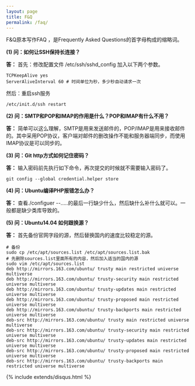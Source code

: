 ```yaml
---
layout: page
title: F&Q
permalink: /faq/
---
```


F&Q原本写作FAQ ，是Frequently Asked Questions的首字母构成的缩略词。

**(1) 问：如何让SSH保持长连接？**

**答：** 首先：修改配置文件 /etc/ssh/sshd_config 加入以下两个参数。

```shell
TCPKeepAlive yes
ServerAliveInterval 60 # 时间单位为秒，多少秒自动请求一次
```
然后：重启ssh服务

```shell
/etc/init.d/ssh restart
```
**(2) 问：SMTP和POP和IMAP的作用是什么？POP和IMAP有什么不用？**

**答：** 简单可以这么理解，SMTP是用来发送邮件的，POP/IMAP是用来接收邮件的。其中采用POP协议，客户端对邮件的删改操作不能和服务器端同步，而使用IMAP协议是可以同步的。

**(3) 问：Git http方式如何记住密码？**

**答：** 输入密码前先执行如下命令，再次提交的时候就不需要输入密码了。

```shell
git config --global credential.helper store
```

**(4) 问：Ubuntu编译PHP报错怎么办？**

**答：** 查看./configuer --.....的最后一行缺少什么，然后缺什么补什么就可以。一般都是缺少类库导致的。

**(5) 问：Ubuntu14.04 如何跟换源？**

**答：** 首先备份官网字段的源，然后替换国内的速度比较稳定的源。

```shell
# 备份
sudo cp /etc/apt/sources.list /etc/apt/sources.list.bak
# 先删除sources.list里面所有的内容，然后加入适当的国内的源
sudo vim /etc/apt/sources.list
deb http://mirrors.163.com/ubuntu/ trusty main restricted universe multiverse
deb http://mirrors.163.com/ubuntu/ trusty-security main restricted universe multiverse
deb http://mirrors.163.com/ubuntu/ trusty-updates main restricted universe multiverse
deb http://mirrors.163.com/ubuntu/ trusty-proposed main restricted universe multiverse
deb http://mirrors.163.com/ubuntu/ trusty-backports main restricted universe multiverse
deb-src http://mirrors.163.com/ubuntu/ trusty main restricted universe multiverse
deb-src http://mirrors.163.com/ubuntu/ trusty-security main restricted universe multiverse
deb-src http://mirrors.163.com/ubuntu/ trusty-updates main restricted universe multiverse
deb-src http://mirrors.163.com/ubuntu/ trusty-proposed main restricted universe multiverse
deb-src http://mirrors.163.com/ubuntu/ trusty-backports main restricted universe multiverse
```

{% include extends/disqus.html %}



